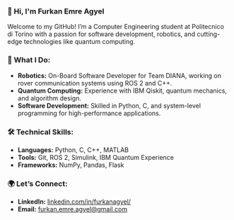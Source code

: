 ### 👋 Hi, I'm Furkan Emre Agyel  

Welcome to my GitHub! I’m a Computer Engineering student at Politecnico di Torino with a passion for software development, robotics, and cutting-edge technologies like quantum computing.  

### 🌟 What I Do:  
- **Robotics:** On-Board Software Developer for Team DIANA, working on rover communication systems using ROS 2 and C++.  
- **Quantum Computing:** Experience with IBM Qiskit, quantum mechanics, and algorithm design.  
- **Software Development:** Skilled in Python, C, and system-level programming for high-performance applications.  

### 🛠️ Technical Skills:  
- **Languages:** Python, C, C++, MATLAB  
- **Tools:** Git, ROS 2, Simulink, IBM Quantum Experience  
- **Frameworks:** NumPy, Pandas, Flask  

### 🌍 Let’s Connect:  
- **LinkedIn:** [linkedin.com/in/furkanagyel/](https://linkedin.com/in/furkanagyel/)  
- **Email:** furkan.emre.agyel@gmail.com  
